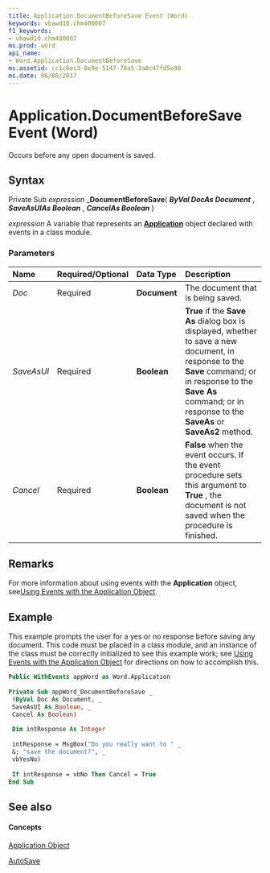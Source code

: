 ```yaml
---
title: Application.DocumentBeforeSave Event (Word)
keywords: vbawd10.chm400007
f1_keywords:
- vbawd10.chm400007
ms.prod: word
api_name:
- Word.Application.DocumentBeforeSave
ms.assetid: cc1c6ec3-0e9e-5147-78a5-3a0c47fd5e90
ms.date: 06/08/2017
---
```



# Application.DocumentBeforeSave Event (Word)

Occurs before any open document is saved.


## Syntax

Private Sub  _expression_ _**DocumentBeforeSave**( **_ByVal DocAs Document_** , **_SaveAsUIAs Boolean_** , **_CancelAs Boolean_** )

 _expression_ A variable that represents an **[Application](application-object-word.md)** object declared with events in a class module.


### Parameters



|**Name**|**Required/Optional**|**Data Type**|**Description**|
|:-----|:-----|:-----|:-----|
| _Doc_|Required| **Document**|The document that is being saved.|
| _SaveAsUI_|Required| **Boolean**| **True** if the **Save As** dialog box is displayed, whether to save a new document, in response to the **Save** command; or in response to the **Save As** command; or in response to the **SaveAs** or **SaveAs2** method.|
| _Cancel_|Required| **Boolean**| **False** when the event occurs. If the event procedure sets this argument to **True** , the document is not saved when the procedure is finished.|

## Remarks

For more information about using events with the **Application** object, see[Using Events with the Application Object](http://msdn.microsoft.com/library/784c4c61-7e47-3dbf-46f6-da655f786ca1%28Office.15%29.aspx).


## Example

This example prompts the user for a yes or no response before saving any document. This code must be placed in a class module, and an instance of the class must be correctly initialized to see this example work; see [Using Events with the Application Object](http://msdn.microsoft.com/library/784c4c61-7e47-3dbf-46f6-da655f786ca1%28Office.15%29.aspx) for directions on how to accomplish this.


```vb
Public WithEvents appWord as Word.Application 
 
Private Sub appWord_DocumentBeforeSave _ 
 (ByVal Doc As Document, _ 
 SaveAsUI As Boolean, _ 
 Cancel As Boolean) 
 
 Dim intResponse As Integer 
 
 intResponse = MsgBox("Do you really want to " _ 
 &; "save the document?", _ 
 vbYesNo) 
 
 If intResponse = vbNo Then Cancel = True 
End Sub
```


## See also


#### Concepts


[Application Object](application-object-word.md)

[AutoSave](../../Office-Shared-VBA/articles/how-autosave-impacts-addins-and-macros.md)